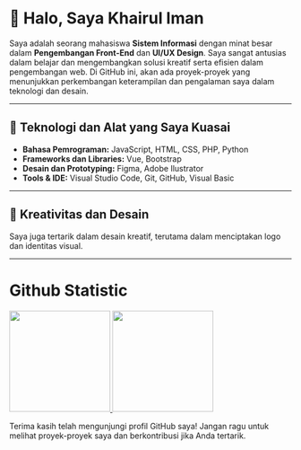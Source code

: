 # 👋 Halo, Saya Khairul Iman

Saya adalah seorang mahasiswa **Sistem Informasi** dengan minat besar dalam **Pengembangan Front-End** dan **UI/UX Design**. Saya sangat antusias dalam belajar dan mengembangkan solusi kreatif serta efisien dalam pengembangan web. Di GitHub ini, akan ada proyek-proyek yang menunjukkan perkembangan keterampilan dan pengalaman saya dalam teknologi dan desain.

---

## 🔧 Teknologi dan Alat yang Saya Kuasai

- **Bahasa Pemrograman:** JavaScript, HTML, CSS, PHP, Python
- **Frameworks dan Libraries:** Vue, Bootstrap
- **Desain dan Prototyping:** Figma, Adobe Ilustrator
- **Tools & IDE:** Visual Studio Code, Git, GitHub, Visual Basic

---

## 🎨 Kreativitas dan Desain

Saya juga tertarik dalam desain kreatif, terutama dalam menciptakan logo dan identitas visual. 

---

# Github Statistic
<p align="left">
    <a href="https://github.com/FoolByte">
      <img height="180em" src="https://github-readme-stats-eight-theta.vercel.app/api?username=penuliscode&show_icons=true&theme=algolia&include_all_commits=true&count_private=true"/>
      <img height="180em" src="https://github-readme-stats-eight-theta.vercel.app/api/top-langs/?username=penuliscode&layout=compact&theme=algolia"/>
    </a>
    </p>

Terima kasih telah mengunjungi profil GitHub saya! Jangan ragu untuk melihat proyek-proyek saya dan berkontribusi jika Anda tertarik.
